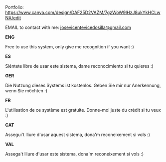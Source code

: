 Portfolio:
	https://www.canva.com/design/DAF25D2VAZM/7gzWoW9lHzJ8ukYkHCLwNA/edit


EMAIL to contact with me:
	josevicentevicedosilla@gmail.com

<p>
<b>ENG</b><p>
Free to use this system, only give me recognition if you want :)<p>
<b>ES</b><p>
Siéntete libre de usar este sistema, dame reconocimiento si tu quieres :)<p>
<b>GER</b><p>
Die Nutzung dieses Systems ist kostenlos. Geben Sie mir nur Anerkennung, wenn Sie möchten :)<p>
<b>FR</b><p>
L'utilisation de ce système est gratuite. Donne-moi juste du crédit si tu veux :)<p>
<b>CAT</b><p>
Assegui't lliure d'usar aquest sistema, dona'm reconeixement si vols :)<p>
<b>VAL</b><p>
Assega't lliure d'usar este sistema, dona'm reconeixement si vols :)<p>
